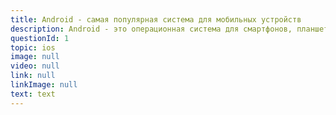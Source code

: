 ```yaml
---
title: Android - самая популярная система для мобильных устройств 
description: Android - это операционная система для смартфонов, планшетов, электронных книг, цифровых проигрывателей, наручных часов, игровых приставок, нетбуков, смартбуков, очков Google, телевизоров и других устройств
questionId: 1
topic: ios
image: null
video: null
link: null
linkImage: null
text: text
---
```

